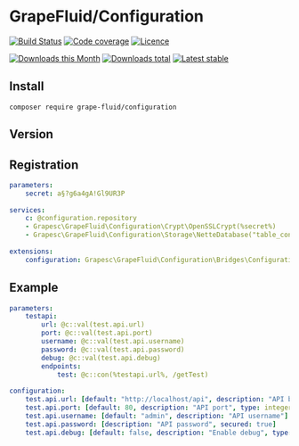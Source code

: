 # GrapeFluid/Configuration

[![Build Status](https://img.shields.io/travis/grape-fluid/configuration.svg?style=flat-square)](https://travis-ci.org/grape-fluid/configuration)
[![Code coverage](https://img.shields.io/coveralls/grape-fluid/configuration.svg?style=flat-square)](https://coveralls.io/r/grape-fluid/configuration)
[![Licence](https://img.shields.io/packagist/l/grape-fluid/configuration.svg?style=flat-square)](https://packagist.org/packages/grape-fluid/configuration)

[![Downloads this Month](https://img.shields.io/packagist/dm/grape-fluid/configuration.svg?style=flat-square)](https://packagist.org/packages/grape-fluid/configuration)
[![Downloads total](https://img.shields.io/packagist/dt/grape-fluid/configuration.svg?style=flat-square)](https://packagist.org/packages/grape-fluid/configuration)
[![Latest stable](https://img.shields.io/packagist/v/grape-fluid/configuration.svg?style=flat-square)](https://packagist.org/packages/grape-fluid/configuration)

## Install

```
composer require grape-fluid/configuration
```

## Version


## Registration

```yaml
parameters:
	secret: a§?g6a4gA!Gl9UR3P
	
services:
	c: @configuration.repository
	- Grapesc\GrapeFluid\Configuration\Crypt\OpenSSLCrypt(%secret%)
	- Grapesc\GrapeFluid\Configuration\Storage\NetteDatabase("table_configuration")
	
extensions:
	configuration: Grapesc\GrapeFluid\Configuration\Bridges\ConfigurationDI\ConfigurationExtension
```

## Example 

```yaml
parameters:
	testapi:
		url: @c::val(test.api.url)
		port: @c::val(test.api.port)
		username: @c::val(test.api.username)
		password: @c::val(test.api.password)
		debug: @c::val(test.api.debug)
		endpoints:
			test: @c::con(%testapi.url%, /getTest)    
		
configuration:
	test.api.url: [default: "http://localhost/api", description: "API base path"]
	test.api.port: [default: 80, description: "API port", type: integer, nullable: false]
	test.api.username: [default: "admin", description: "API username"]
	test.api.password: [description: "API password", secured: true]
	test.api.debug: [default: false, description: "Enable debug", type: boolean, nullable: false]
```
